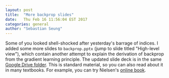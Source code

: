 ```yaml
---
layout: post
title:  "More backprop slides"
date:   Thu Feb 16 11:56:04 EST 2017
categories: general
author: "Sebastian Seung"
---
```


Some of you looked shell-shocked after yesterday's barrage of indices.  I added some more slides to `backprop.pptx` (jump to slide titled "High-level view"), which contain another attempt to explain the derivation of backprop from the gradient learning principle.  The updated slide deck is in the same [Google Drive folder](https://drive.google.com/drive/folders/0BwWWE4p0wihlcDBfcEMxeDhVWk0).  This is standard material, so you can also read about it in many textbooks. For example, you can try Nielsen's [online book](http://neuralnetworksanddeeplearning.com/chap2.html).

